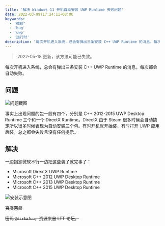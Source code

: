 ```yaml
---
title: '解决 Windows 11 开机自动安装 UWP Runtime 失败问题'
date: 2022-03-09T17:24:11+08:00
keywords:
  - '微软'
  - 'bug'
  - 'uwp'
  - '运行时'
description: '每次开机进入系统，总会有弹出三条安装 C++ UWP Runtime 的消息，每次都会自动失败。'
---
```


> 2022-05-18 更新，该方法可能已失效。

每次开机进入系统，总会有弹出三条安装 C++ UWP Runtime 的消息，每次都会自动失败。

<!--more-->

## 问题

![问题截图](20220309171235.webp)

事实上出现问题的包一般有四个，分别是 C++ 2012-2015 UWP Desktop Runtime 三个和一个 DirectX Runtime。DirectX 由于 Steam 很多时候会自动搞定所以很多时候表现为自动安装三个包。有时开机就开始装，有时打开 UWP 应用后装，总之都会失败且没有任何提示。

## 解决

一边抱怨微软不行一边把这些装了就完事了：

- Microsoft DirextX UWP Runtime
- Microsoft C++ 2012 UWP Desktop Runtime
- Microsoft C++ 2013 UWP Desktop Runtime
- Microsoft C++ 2015 UWP Desktop Runtime

![安装示意图](20220506152216.webp)

~~[百度网盘](https://pan.baidu.com/s/1Zf7lQp3r-ismR77YapTm0g?pwd=45na)~~

~~密码 `@dsrkafuu`，资源来自 LTT 论坛。~~
